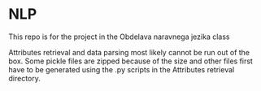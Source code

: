 # NLP
This repo is for the project in the Obdelava naravnega jezika class

Attributes retrieval and data parsing most likely cannot be run out of the box. Some pickle files are zipped because of the size and other files first have to be generated using the .py scripts in the Attributes retrieval directory. 
